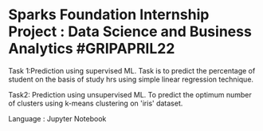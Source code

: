 # Sparks Foundation Internship Project : Data Science and Business Analytics #GRIPAPRIL22

Task 1:Prediction using supervised ML. Task is to predict the percentage of student on the basis of study hrs using simple linear regression technique.

Task2: Prediction using unsupervised ML. To predict the optimum number of clusters using k-means clustering on 'iris' dataset.

Language : Jupyter Notebook
